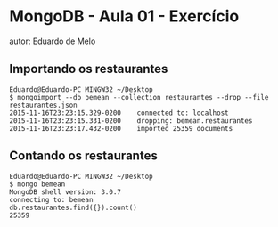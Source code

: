# MongoDB - Aula 01 - Exercício
autor: Eduardo de Melo

## Importando os restaurantes

```
Eduardo@Eduardo-PC MINGW32 ~/Desktop
$ mongoimport --db bemean --collection restaurantes --drop --file restaurantes.json
2015-11-16T23:23:15.329-0200    connected to: localhost
2015-11-16T23:23:15.331-0200    dropping: bemean.restaurantes
2015-11-16T23:23:17.432-0200    imported 25359 documents
```

## Contando os restaurantes

```
Eduardo@Eduardo-PC MINGW32 ~/Desktop
$ mongo bemean
MongoDB shell version: 3.0.7
connecting to: bemean
db.restaurantes.find({}).count()
25359
```